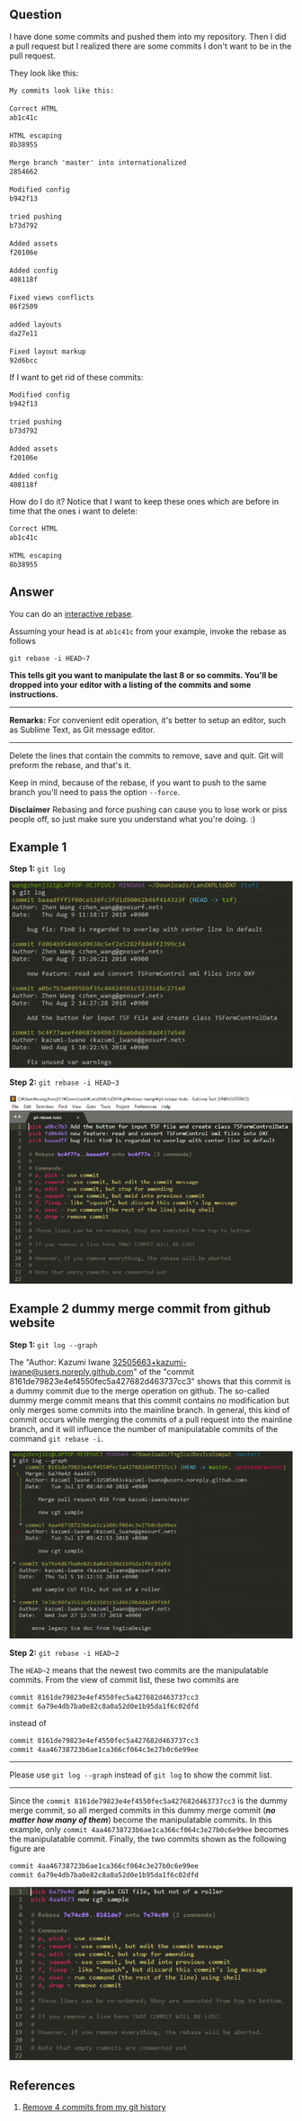 ## Question
I have done some commits and pushed them into my repository. Then I did a pull request but I realized there are some commits I don't want to be in the pull request.

They look like this:
```
My commits look like this:

Correct HTML    
ab1c41c 

HTML escaping   
8b38955 

Merge branch 'master' into internationalized    
2854662

Modified config 
b942f13 

tried pushing   
b73d792 

Added assets    
f20106e 

Added config    
408118f 

Fixed views conflicts   
86f2509 

added layouts   
da27e11 

Fixed layout markup
92d6bcc 
```
If I want to get rid of these commits:
```
Modified config 
b942f13 

tried pushing   
b73d792 

Added assets    
f20106e 

Added config    
408118f 
```
How do I do it? Notice that I want to keep these ones which are before in time that the ones i want to delete:
```
Correct HTML    
ab1c41c 

HTML escaping   
8b38955
```

## Answer
You can do an [interactive rebase](https://git-scm.com/book/en/v2/Git-Tools-Rewriting-History).

Assuming your head is at `ab1c41c` from your example, invoke the rebase as follows
```
git rebase -i HEAD~7
```
**This tells git you want to manipulate the last 8 or so commits. You'll be dropped into your editor with a listing of the commits and some instructions.**

---

**Remarks:** For convenient edit operation, it's better to setup an editor, such as Sublime Text, as Git message editor.

---

Delete the lines that contain the commits to remove, save and quit. Git will preform the rebase, and that's it.

Keep in mind, because of the rebase, if you want to push to the same branch you'll need to pass the option `--force`.

**Disclaimer** Rebasing and force pushing can cause you to lose work or piss people off, so just make sure you understand what you're doing. :)

## Example 1

**Step 1:** `git log`

![](../img/git-rebase--i/git-log.png?raw=true)

**Step 2:** `git rebase -i HEAD~3`

![](../img/git-rebase--i/git-rebase-i.png?raw=true)

## Example 2 dummy merge commit from github website

**Step 1:** `git log --graph`

The "Author: Kazumi Iwane <32505663+kazumi-iwane@users.noreply.github.com>" of the "commit 8161de79823e4ef4550fec5a427682d463737cc3" shows that this commit is a dummy commit due to the merge operation on github. The so-called dummy merge commit means that this commit contains no modification but only merges some commits into the mainline branch. In general, this kind of commit occurs while merging the commits of a pull request into the mainline branch, and it will influence the number of manipulatable commits of the command `git rebase -i`. 

![](../img/git-rebase--i/git-log-dummy-merge.png?raw=true)

**Step 2:** `git rebase -i HEAD~2`

The `HEAD~2` means that the newest two commits are the manipulatable commits. From the view of commit list, these two commits are

```
commit 8161de79823e4ef4550fec5a427682d463737cc3
commit 6a79e4db7ba0e82c8a0a52d0e1b95da1f6c02dfd
```

instead of

```
commit 8161de79823e4ef4550fec5a427682d463737cc3
commit 4aa46738723b6ae1ca366cf064c3e27b0c6e99ee
```

---

Please use `git log --graph` instead of `git log` to show the commit list.

---

Since the `commit 8161de79823e4ef4550fec5a427682d463737cc3` is the dummy merge commit, so all merged commits in this dummy merge commit (***no matter how many of them***) become the manipulatable commits. In this example, only `commit 4aa46738723b6ae1ca366cf064c3e27b0c6e99ee` becomes the manipulatable commit. Finally, the two commits shown as the following figure are 

```
commit 4aa46738723b6ae1ca366cf064c3e27b0c6e99ee
commit 6a79e4db7ba0e82c8a0a52d0e1b95da1f6c02dfd
```

![](../img/git-rebase--i/git-rebase-i-dummy-merge.png?raw=true)

## References
1. [Remove 4 commits from my git history](https://stackoverflow.com/questions/11113322/remove-4-commits-from-my-git-history)
